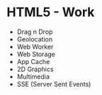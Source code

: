 #  HTML5 - Work

- Drag n Drop
- Geolocation
- Web Worker
- Web Storage
- App Cache
- 2D Graphics
- Multimedia
- SSE (Server Sent Events)
